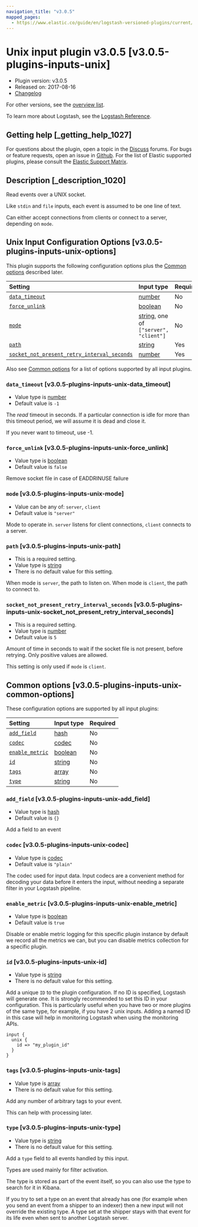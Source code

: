 ```yaml
---
navigation_title: "v3.0.5"
mapped_pages:
  - https://www.elastic.co/guide/en/logstash-versioned-plugins/current/v3.0.5-plugins-inputs-unix.html
---
```


# Unix input plugin v3.0.5 [v3.0.5-plugins-inputs-unix]

* Plugin version: v3.0.5
* Released on: 2017-08-16
* [Changelog](https://github.com/logstash-plugins/logstash-input-unix/blob/v3.0.5/CHANGELOG.md)

For other versions, see the [overview list](input-unix-index.md).

To learn more about Logstash, see the [Logstash Reference](https://www.elastic.co/guide/en/logstash/current/index.html).

## Getting help [_getting_help_1027]

For questions about the plugin, open a topic in the [Discuss](http://discuss.elastic.co) forums. For bugs or feature requests, open an issue in [Github](https://github.com/logstash-plugins/logstash-input-unix). For the list of Elastic supported plugins, please consult the [Elastic Support Matrix](https://www.elastic.co/support/matrix#matrix_logstash_plugins).

## Description [_description_1020]

Read events over a UNIX socket.

Like `stdin` and `file` inputs, each event is assumed to be one line of text.

Can either accept connections from clients or connect to a server, depending on `mode`.

## Unix Input Configuration Options [v3.0.5-plugins-inputs-unix-options]

This plugin supports the following configuration options plus the [Common options](v3-0-5-plugins-inputs-unix.md#v3.0.5-plugins-inputs-unix-common-options) described later.

| Setting | Input type | Required |
| :- | :- | :- |
| [`data_timeout`](v3-0-5-plugins-inputs-unix.md#v3.0.5-plugins-inputs-unix-data_timeout) | [number](/lsr/value-types.md#number) | No |
| [`force_unlink`](v3-0-5-plugins-inputs-unix.md#v3.0.5-plugins-inputs-unix-force_unlink) | [boolean](/lsr/value-types.md#boolean) | No |
| [`mode`](v3-0-5-plugins-inputs-unix.md#v3.0.5-plugins-inputs-unix-mode) | [string](/lsr/value-types.md#string), one of `["server", "client"]` | No |
| [`path`](v3-0-5-plugins-inputs-unix.md#v3.0.5-plugins-inputs-unix-path) | [string](/lsr/value-types.md#string) | Yes |
| [`socket_not_present_retry_interval_seconds`](v3-0-5-plugins-inputs-unix.md#v3.0.5-plugins-inputs-unix-socket_not_present_retry_interval_seconds) | [number](/lsr/value-types.md#number) | Yes |

Also see [Common options](v3-0-5-plugins-inputs-unix.md#v3.0.5-plugins-inputs-unix-common-options) for a list of options supported by all input plugins.

### `data_timeout` [v3.0.5-plugins-inputs-unix-data_timeout]

* Value type is [number](/lsr/value-types.md#number)
* Default value is `-1`

The *read* timeout in seconds. If a particular connection is idle for more than this timeout period, we will assume it is dead and close it.

If you never want to timeout, use -1.

### `force_unlink` [v3.0.5-plugins-inputs-unix-force_unlink]

* Value type is [boolean](/lsr/value-types.md#boolean)
* Default value is `false`

Remove socket file in case of EADDRINUSE failure

### `mode` [v3.0.5-plugins-inputs-unix-mode]

* Value can be any of: `server`, `client`
* Default value is `"server"`

Mode to operate in. `server` listens for client connections, `client` connects to a server.

### `path` [v3.0.5-plugins-inputs-unix-path]

* This is a required setting.
* Value type is [string](/lsr/value-types.md#string)
* There is no default value for this setting.

When mode is `server`, the path to listen on. When mode is `client`, the path to connect to.

### `socket_not_present_retry_interval_seconds` [v3.0.5-plugins-inputs-unix-socket_not_present_retry_interval_seconds]

* This is a required setting.
* Value type is [number](/lsr/value-types.md#number)
* Default value is `5`

Amount of time in seconds to wait if the socket file is not present, before retrying. Only positive values are allowed.

This setting is only used if `mode` is `client`.

## Common options [v3.0.5-plugins-inputs-unix-common-options]

These configuration options are supported by all input plugins:

| Setting | Input type | Required |
| :- | :- | :- |
| [`add_field`](v3-0-5-plugins-inputs-unix.md#v3.0.5-plugins-inputs-unix-add_field) | [hash](/lsr/value-types.md#hash) | No |
| [`codec`](v3-0-5-plugins-inputs-unix.md#v3.0.5-plugins-inputs-unix-codec) | [codec](/lsr/value-types.md#codec) | No |
| [`enable_metric`](v3-0-5-plugins-inputs-unix.md#v3.0.5-plugins-inputs-unix-enable_metric) | [boolean](/lsr/value-types.md#boolean) | No |
| [`id`](v3-0-5-plugins-inputs-unix.md#v3.0.5-plugins-inputs-unix-id) | [string](/lsr/value-types.md#string) | No |
| [`tags`](v3-0-5-plugins-inputs-unix.md#v3.0.5-plugins-inputs-unix-tags) | [array](/lsr/value-types.md#array) | No |
| [`type`](v3-0-5-plugins-inputs-unix.md#v3.0.5-plugins-inputs-unix-type) | [string](/lsr/value-types.md#string) | No |

### `add_field` [v3.0.5-plugins-inputs-unix-add_field]

* Value type is [hash](/lsr/value-types.md#hash)
* Default value is `{}`

Add a field to an event

### `codec` [v3.0.5-plugins-inputs-unix-codec]

* Value type is [codec](/lsr/value-types.md#codec)
* Default value is `"plain"`

The codec used for input data. Input codecs are a convenient method for decoding your data before it enters the input, without needing a separate filter in your Logstash pipeline.

### `enable_metric` [v3.0.5-plugins-inputs-unix-enable_metric]

* Value type is [boolean](/lsr/value-types.md#boolean)
* Default value is `true`

Disable or enable metric logging for this specific plugin instance by default we record all the metrics we can, but you can disable metrics collection for a specific plugin.

### `id` [v3.0.5-plugins-inputs-unix-id]

* Value type is [string](/lsr/value-types.md#string)
* There is no default value for this setting.

Add a unique `ID` to the plugin configuration. If no ID is specified, Logstash will generate one. It is strongly recommended to set this ID in your configuration. This is particularly useful when you have two or more plugins of the same type, for example, if you have 2 unix inputs. Adding a named ID in this case will help in monitoring Logstash when using the monitoring APIs.

```
input {
  unix {
    id => "my_plugin_id"
  }
}
```

### `tags` [v3.0.5-plugins-inputs-unix-tags]

* Value type is [array](/lsr/value-types.md#array)
* There is no default value for this setting.

Add any number of arbitrary tags to your event.

This can help with processing later.

### `type` [v3.0.5-plugins-inputs-unix-type]

* Value type is [string](/lsr/value-types.md#string)
* There is no default value for this setting.

Add a `type` field to all events handled by this input.

Types are used mainly for filter activation.

The type is stored as part of the event itself, so you can also use the type to search for it in Kibana.

If you try to set a type on an event that already has one (for example when you send an event from a shipper to an indexer) then a new input will not override the existing type. A type set at the shipper stays with that event for its life even when sent to another Logstash server.
